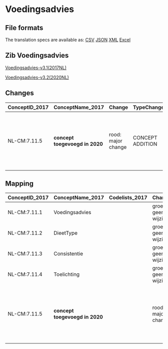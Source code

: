 # Voedingsadvies
## File formats

The translation specs are available as: 
[CSV](../csv/Voedingsadvies.csv) [JSON](../json/Voedingsadvies.json) [XML](../xml/Voedingsadvies.xml) [Excel](../excel/Voedingsadvies.xlsx)



## Zib Voedingsadvies

[Voedingsadvies-v3.1(2017NL)](https://zibs.nl/wiki/Voedingsadvies-v3.1(2017NL))

[Voedingsadvies-v3.2(2020NL)](https://zibs.nl/wiki/Voedingsadvies-v3.2(2020NL))









## Changes

| ConceptID_2017   | ConceptName_2017               | Change             | TypeChange       | Impact_heen   | TRANSLATIE_spec_heen   | Impact_terug   | TRANSLATIE_spec_terug                                                                                                                                                                             | Omschrijving                            |
|:-----------------|:-------------------------------|:-------------------|:-----------------|:--------------|:-----------------------|:---------------|:--------------------------------------------------------------------------------------------------------------------------------------------------------------------------------------------------|:----------------------------------------|
| NL-CM:7.11.5     | **concept toegevoegd in 2020** | rood: major change | CONCEPT ADDITION | Low           |                        | High           | IF [blank] source->target ELSE [toon en stuur de relatie tussen het voedings advies en het probleem naar een 2017 ontvanger. Maak eventueel een probleem instance aan als deze nog niet bestaat ] | Verwijzing naar zib probleem toegeveogd |

## Mapping

| ConceptID_2017   | ConceptName_2017               | Codelists_2017   | Change                  | ConceptID_2020   | ConceptName_2020    | Codelists_2020   | Bits    | Omschrijving                            | TypeChange       | Impact_heen   | TRANSLATIE_spec_heen   | Impact_terug   | TRANSLATIE_spec_terug                                                                                                                                                                             |
|:-----------------|:-------------------------------|:-----------------|:------------------------|:-----------------|:--------------------|:-----------------|:--------|:----------------------------------------|:-----------------|:--------------|:-----------------------|:---------------|:--------------------------------------------------------------------------------------------------------------------------------------------------------------------------------------------------|
| NL-CM:7.11.1     | Voedingsadvies                 |                  | groen: geen wijzigingen | NL-CM:7.11.1     | Voedingsadvies      |                  |         |                                         | NO CHANGE        |               |                        |                |                                                                                                                                                                                                   |
| NL-CM:7.11.2     | DieetType                      |                  | groen: geen wijzigingen | NL-CM:7.11.2     | DieetType           |                  |         |                                         | NO CHANGE        |               |                        |                |                                                                                                                                                                                                   |
| NL-CM:7.11.3     | Consistentie                   |                  | groen: geen wijzigingen | NL-CM:7.11.3     | Consistentie        |                  |         |                                         | NO CHANGE        |               |                        |                |                                                                                                                                                                                                   |
| NL-CM:7.11.4     | Toelichting                    |                  | groen: geen wijzigingen | NL-CM:7.11.4     | Toelichting         |                  |         |                                         | NO CHANGE        |               |                        |                |                                                                                                                                                                                                   |
| NL-CM:7.11.5     | **concept toegevoegd in 2020** |                  | rood: major change      | NL-CM:7.11.5     | Indicatie::Probleem |                  | ZIB_707 | Verwijzing naar zib probleem toegeveogd | CONCEPT ADDITION | Low           |                        | High           | IF [blank] source->target ELSE [toon en stuur de relatie tussen het voedings advies en het probleem naar een 2017 ontvanger. Maak eventueel een probleem instance aan als deze nog niet bestaat ] |

